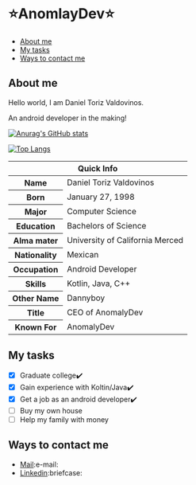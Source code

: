 # :star:AnomlayDev:star:

* [About me](#about-me)
* [My tasks](#my-tasks)
* [Ways to contact me](#ways-to-contact-me)

## About me
Hello world, I am Daniel Toriz Valdovinos.

An android developer in the making!

[![Anurag's GitHub stats](https://github-readme-stats.vercel.app/api?username=dannyboy2327&show_icons=true&theme=dark)](https://github.com/anuraghazra/github-readme-stats)

[![Top Langs](https://github-readme-stats.vercel.app/api/top-langs/?username=dannyboy2327&show_icons=true&theme=dark)](https://github.com/anuraghazra/github-readme-stats)

<table>
<thead>
<tr>
<th colspan="2">Quick Info</th>
</tr>
</thead>
<tbody>
<tr><th scope='row'>Name</th><td>Daniel Toriz Valdovinos</td></tr>
<tr><th scope='row'>Born</th><td>January 27, 1998</td></tr>
<tr><th scope='row'>Major</th><td>Computer Science</td></tr>
<tr><th scope='row'>Education</th><td>Bachelors of Science</td></tr>
<tr><th scope='row'>Alma mater</th><td>University of California Merced</td></tr>
<tr><th scope='row'>Nationality</th><td>Mexican</td></tr>
<tr><th scope='row'>Occupation</th><td>Android Developer</td></tr>
<tr><th scope='row'>Skills</th><td>Kotlin, Java, C++</td></tr>
<tr><th scope='row'>Other Name</th><td>Dannyboy</td></tr>
<tr><th scope='row'>Title</th><td>CEO of AnomalyDev</td></tr>
<tr><th scope='row'>Known For</th><td>AnomalyDev</td></tr>
</tbody>
</table>

## My tasks

- [x] Graduate college:heavy_check_mark:
- [x] Gain experience with Koltin/Java:heavy_check_mark:
- [x] Get a job as an android developer:heavy_check_mark:
- [ ] Buy my own house
- [ ] Help my family with money

## Ways to contact me

<ul>
<li><a href="mailto:anomalydev98@gmail.com" rel="me">Mail</a>:e-mail:
<li><a href="www.linkedin.com/in/dannyboy2798" rel="me">Linkedin</a>:briefcase:
</li>
</ul>
